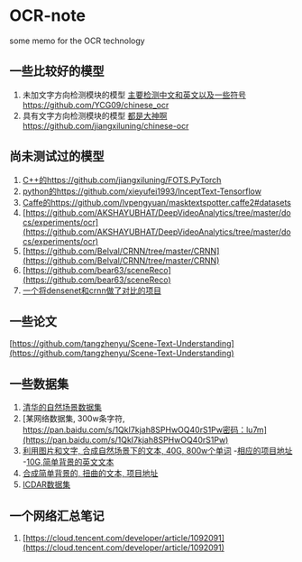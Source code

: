 # OCR-note
some memo for the OCR technology
## 一些比较好的模型
1. 未加文字方向检测模块的模型
[主要检测中文和英文以及一些符号https://github.com/YCG09/chinese_ocr](https://github.com/YCG09/chinese_ocr)
2. 具有文字方向检测模块的模型
[都是大神啊https://github.com/jiangxiluning/chinese-ocr](https://github.com/jiangxiluning/chinese-ocr)
## 尚未测试过的模型
1. [C++的https://github.com/jiangxiluning/FOTS.PyTorch](https://github.com/jiangxiluning/FOTS.PyTorch)
2. [python的https://github.com/xieyufei1993/InceptText-Tensorflow](https://github.com/xieyufei1993/InceptText-Tensorflow)
3. [Caffe的https://github.com/lvpengyuan/masktextspotter.caffe2#datasets](https://github.com/lvpengyuan/masktextspotter.caffe2#datasets)
4. [https://github.com/AKSHAYUBHAT/DeepVideoAnalytics/tree/master/docs/experiments/ocr](https://github.com/AKSHAYUBHAT/DeepVideoAnalytics/tree/master/docs/experiments/ocr)
5. [https://github.com/Belval/CRNN/tree/master/CRNN](https://github.com/Belval/CRNN/tree/master/CRNN)
6. [https://github.com/bear63/sceneReco](https://github.com/bear63/sceneReco)
7. [一个将densenet和crnn做了对比的项目](https://github.com/xiaomaxiao/keras_ocr)
## 一些论文
[https://github.com/tangzhenyu/Scene-Text-Understanding](https://github.com/tangzhenyu/Scene-Text-Understanding)
## 一些数据集
1. [清华的自然场景数据集](https://ctwdataset.github.io/)
2. [某网络数据集, 300w条字符, https://pan.baidu.com/s/1QkI7kjah8SPHwOQ40rS1Pw密码：lu7m](https://pan.baidu.com/s/1QkI7kjah8SPHwOQ40rS1Pw)
3. [利用图片和文字, 合成自然场景下的文本, 40G, 800w个单词](http://www.robots.ox.ac.uk/~vgg/data/scenetext/)
   -[相应的项目地址](https://github.com/ankush-me/SynthText)
   -[10G,简单背景的英文文本](http://www.robots.ox.ac.uk/~vgg/data/text/)
4. [合成简单背景的, 扭曲的文本, 项目地址](https://github.com/Belval/TextRecognitionDataGenerator)
5. [ICDAR数据集](http://rrc.cvc.uab.es/?com=introduction)
## 一个网络汇总笔记
1. [https://cloud.tencent.com/developer/article/1092091](https://cloud.tencent.com/developer/article/1092091)
